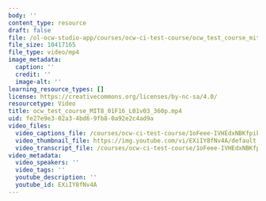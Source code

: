 ```yaml
---
body: ''
content_type: resource
draft: false
file: /ol-ocw-studio-app/courses/ocw-ci-test-course/ocw_test_course_mit8_01f16_l01v03_360p_360p_16_9.mp4
file_size: 10417165
file_type: video/mp4
image_metadata:
  caption: ''
  credit: ''
  image-alt: ''
learning_resource_types: []
license: https://creativecommons.org/licenses/by-nc-sa/4.0/
resourcetype: Video
title: ocw_test_course_MIT8_01F16_L01v03_360p.mp4
uid: fe27e9e3-02a3-4bd6-9fb8-0a92e2c4ad9a
video_files:
  video_captions_file: /courses/ocw-ci-test-course/1oFeee-IVHEdxNBKfpikWNO06z1WhPqmT_transcript.webvtt
  video_thumbnail_file: https://img.youtube.com/vi/EXiIY8fNv4A/default.jpg
  video_transcript_file: /courses/ocw-ci-test-course/1oFeee-IVHEdxNBKfpikWNO06z1WhPqmT_transcript.pdf
video_metadata:
  video_speakers: ''
  video_tags: ''
  youtube_description: ''
  youtube_id: EXiIY8fNv4A
---
```

